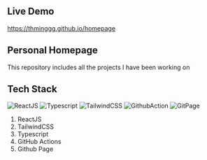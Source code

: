 ## Live Demo

https://thminggg.github.io/homepage

## Personal Homepage

This repository includes all the projects I have been working on

## Tech Stack

![ReactJS](https://img.shields.io/badge/-ReactJS-141A26?color=1F1F1F&logo=react&logoColor=31D4F7)
![Typescript](https://img.shields.io/badge/Typescript-156AB4.svg?logo=typescript&logoColor=white)
![TailwindCSS](https://img.shields.io/badge/-TailwindCSS-141A26?logo=tailwind-css&logoColor=00AFBC)
![GithubAction](https://img.shields.io/badge/-GithubAction-087FF9?logo=github-actions&logoColor=white)
![GitPage](https://img.shields.io/badge/GitPage-141A26?logo=github&logoColor=white)

1. ReactJS
2. TailwindCSS
3. Typescript
4. GitHub Actions
5. Github Page
